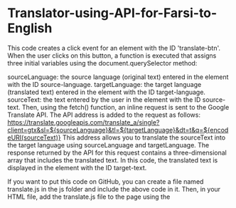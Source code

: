 # Translator-using-API-for-Farsi-to-English
This code creates a click event for an element with the ID 'translate-btn'. When the user clicks on this button, a function is executed that assigns three initial variables using the document.querySelector method:

sourceLanguage: the source language (original text) entered in the element with the ID source-language.
targetLanguage: the target language (translated text) entered in the element with the ID target-language.
sourceText: the text entered by the user in the element with the ID source-text.
Then, using the fetch() function, an inline request is sent to the Google Translate API. The API address is added to the request as follows:
https://translate.googleapis.com/translate_a/single?client=gtx&sl=${sourceLanguage}&tl=${targetLanguage}&dt=t&q=${encodeURI(sourceText)}
This address allows you to translate the sourceText into the target language using sourceLanguage and targetLanguage. The response returned by the API for this request contains a three-dimensional array that includes the translated text. In this code, the translated text is displayed in the element with the ID target-text.

If you want to put this code on GitHub, you can create a file named translate.js in the js folder and include the above code in it. Then, in your HTML file, add the translate.js file to the page using the <script> tag.
